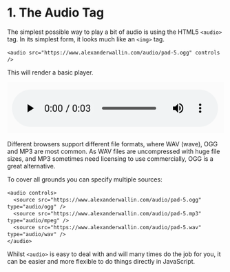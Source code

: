 # 1. The Audio Tag

The simplest possible way to play a bit of audio is using the HTML5 `<audio>` tag. In its simplest form, it looks much like an `<img>` tag.

```markup
<audio src="https://www.alexanderwallin.com/audio/pad-5.ogg" controls />
```

This will render a basic player.

![The default audio player in Opera](../../.gitbook/assets/screenshot-2020-05-17-at-21.40.07.png)

Different browsers support different file formats, where WAV \(wave\), OGG and MP3 are most common. As WAV files are uncompressed with huge file sizes, and MP3 sometimes need licensing to use commercially, OGG is a great alternative.

To cover all grounds you can specify multiple sources:

```markup
<audio controls>
  <source src="https://www.alexanderwallin.com/audio/pad-5.ogg" type="audio/ogg" />
  <source src="https://www.alexanderwallin.com/audio/pad-5.mp3" type="audio/mpeg" />
  <source src="https://www.alexanderwallin.com/audio/pad-5.wav" type="audio/wav" />
</audio>
```

Whilst `<audio>` is easy to deal with and will many times do the job for you, it can be easier and more flexible to do things directly in JavaScript.

